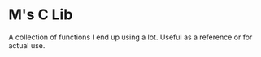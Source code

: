 # M's C Lib 

A collection of functions I end up using a lot. Useful as a reference or for actual use. 
